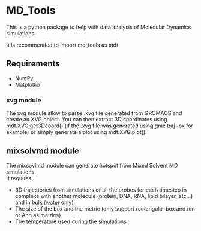 # MD_Tools

This is a python package to help with data analysis of Molecular Dynamics simulations.

It is recommended to import md_tools as mdt

## Requirements
- NumPy
- Matplotlib

### xvg module

The xvg module allow to parse .xvg file generated from GROMACS and create an XVG object.
You can then extract 3D coordinates using mdt.XVG.get3Dcoord() (if the .xvg file was generated using gmx traj -ox for example) or simply generate a plot using mdt.XVG.plot().

## mixsolvmd module

The mixsovlmd module can generate hotspot from Mixed Solvent MD simulations.\
It requires:
  - 3D trajectories from simulations of all the probes for each timestep in complexe with another molecule (protein, DNA, RNA, lipid bilayer, etc...) and in bulk (water only).
  - The size of the box and the metric (only support rectangular box and nm or Ang as metrics)
  - The temperature used during the simulations
